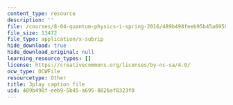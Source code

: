 ```yaml
---
content_type: resource
description: ''
file: /courses/8-04-quantum-physics-i-spring-2016/489b498feeb95b45a6958826af8323f0_EdXaUfRynx8.vtt
file_size: 13472
file_type: application/x-subrip
hide_download: true
hide_download_original: null
learning_resource_types: []
license: https://creativecommons.org/licenses/by-nc-sa/4.0/
ocw_type: OCWFile
resourcetype: Other
title: 3play caption file
uid: 489b498f-eeb9-5b45-a695-8826af8323f0
---
```

